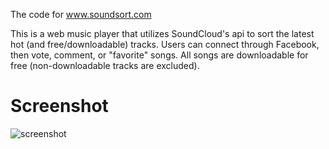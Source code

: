 The code for www.soundsort.com

This is a web music player that utilizes SoundCloud's api to sort the latest hot (and free/downloadable) tracks.  Users can connect through Facebook, then vote, comment, or "favorite" songs.  All songs are downloadable for free (non-downloadable tracks are excluded).

# Screenshot
![screenshot](http://i.imgur.com/m6EdAAg.png)
